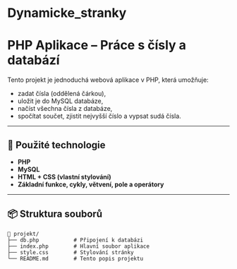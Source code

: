 # Dynamicke_stranky

# PHP Aplikace – Práce s čísly a databází

Tento projekt je jednoduchá webová aplikace v PHP, která umožňuje:
- zadat čísla (oddělená čárkou),
- uložit je do MySQL databáze,
- načíst všechna čísla z databáze,
- spočítat součet, zjistit nejvyšší číslo a vypsat sudá čísla.

---

## 🔧 Použité technologie

- **PHP**
- **MySQL**
- **HTML + CSS (vlastní stylování)**
- **Základní funkce, cykly, větvení, pole a operátory**

---

## 📦 Struktura souborů

```
📁 projekt/
├── db.php           # Připojení k databázi
├── index.php        # Hlavní soubor aplikace
├── style.css        # Stylování stránky
└── README.md        # Tento popis projektu
```


